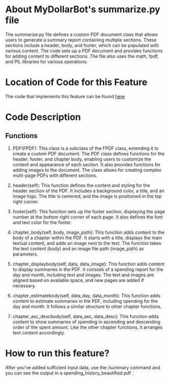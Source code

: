 # About MyDollarBot's summarize.py file
The summarize.py file defines a custom PDF document class that allows users to generate a summary report containing multiple sections. These sections include a header, body, and footer, which can be populated with various content. The code sets up a PDF document and provides functions for adding content to different sections. The file also uses the math, fpdf, and PIL libraries for various operations.

# Location of Code for this Feature
The code that implements this feature can be found [here](https://github.com/21Tulasi/MyDollarBot-newPhase/blob/main/code/summarize.py)

# Code Description
## Functions
1. PDF(FPDF):
   This class is a subclass of the FPDF class, extending it to create a custom PDF document. The PDF class defines functions for the header, footer, and chapter body, enabling users to customize the content and appearance of each section. It also provides functions for adding images to the document. The class allows for creating complex multi-page PDFs with different sections.

2. header(self):
   This function defines the content and styling for the header section of the PDF. It includes a background color, a title, and an image logo. The title is centered, and the image is positioned in the top right corner.

3. footer(self):
   This function sets up the footer section, displaying the page number at the bottom right corner of each page. It also defines the font and text color for the footer.

4. chapter_body(self, body, image_path):
   This function adds content to the body of a chapter within the PDF. It starts with a title, displays the main textual content, and adds an image next to the text. The function takes the text content (body) and an image file path (image_path) as parameters.

5. chapter_displaybody(self, data, data_image):
   This function adds content to display summaries in the PDF. It consists of a spending report for the day and month, including text and images. The text and images are aligned based on available space, and new pages are added if necessary.

6. chapter_estimatebody(self, data_day, data_month):
   This function adds content to estimate summaries in the PDF, including spending for the day and month. It follows a similar structure to other chapter functions.

7. chapter_asc_descbody(self, data_asc, data_desc):
   This function adds content to show summaries of spending in ascending and descending order of the spent amount. Like the other chapter functions, it arranges text content accordingly.

# How to run this feature?
After you've added sufficient input data, use the /summary command and you can see the output in a spending_history_beautified.pdf . 
